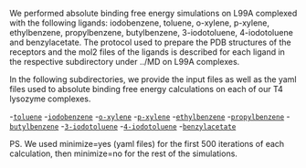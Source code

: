 We performed absolute binding free energy simulations on L99A complexed with the following ligands: iodobenzene, toluene, o-xylene, p-xylene, ethylbenzene, propylbenzene, butylbenzene, 3-iodotoluene, 4-iodotoluene and benzylacetate. The protocol used to prepare the PDB structures of the receptors and the mol2 files of the ligands is described for each ligand in the respective subdirectory under ../MD on L99A complexes.

In the following subdirectories, we provide the input files as well as the yaml files used to absolute binding free energy calculations on each of our T4 lysozyme complexes.

-[`toluene`](toluene)
-[`iodobenzene`](iodobenzene)
-[`o-xylene`](o-xylene)
-[`p-xylene`](p-xylene)
-[`ethylbenzene`](ethylbenzene)
-[`propylbenzene`](propylbenzene)
-[`butylbenzene`](butylbenzene)
-[`3-iodotoluene`](3-iodotoluene)
-[`4-iodotoluene`](4iodotoluene)
-[`benzylacetate`](benzylacetate)

PS. We used minimize=yes (yaml files) for the first 500 iterations of each calculation, then minimize=no for the rest of the simulations.
